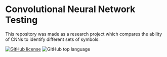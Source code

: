 # Convolutional Neural Network Testing
This repository was made as a research project which compares the ability of CNNs to identify different sets of symbols.

[![GitHub license](https://img.shields.io/github/license/Robert-Hammond/CNN_Testing.svg)](https://github.com/Robert-Hammond/CNN_Testing/blob/master/LICENSE)
![GitHub top language](https://img.shields.io/github/languages/top/Robert-Hammond/CNN_Testing.svg)
